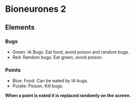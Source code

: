 # Bioneurones 2

## Elements

### Bugs

- Green: IA Bugs. Eat food, avoid poison and random bugs.
- Red: Random bugs. Eat green, avoid poison.

### Points

- Blue: Food. Can be eated by IA bugs.
- Purple: Poison. Kill bugs.

**When a point is eated it is replaced randomly on the screen.**
